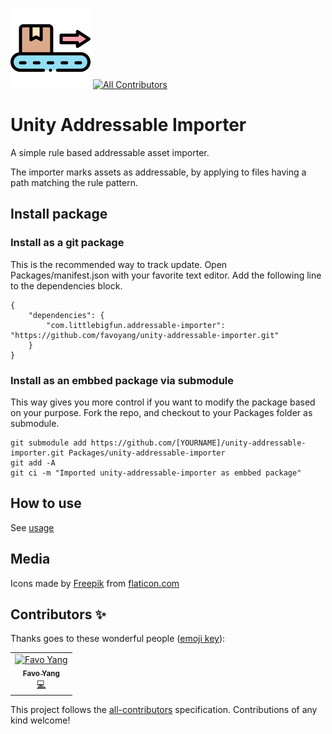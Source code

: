  ![Icon](Media/icon-128.png)
[![All Contributors](https://img.shields.io/badge/all_contributors-1-orange.svg?style=flat-square)](#contributors)

# Unity Addressable Importer
A simple rule based addressable asset importer.

The importer marks assets as addressable, by applying to files having a path matching the rule pattern.

## Install package

### Install as a git package

This is the recommended way to track update. Open Packages/manifest.json with your favorite text editor. Add the following line to the dependencies block.

    {
        "dependencies": {
            "com.littlebigfun.addressable-importer": "https://github.com/favoyang/unity-addressable-importer.git"
        }
    }

### Install as an embbed package via submodule

This way gives you more control if you want to modify the package based on your purpose. Fork the repo, and checkout to your Packages folder as submodule.

    git submodule add https://github.com/[YOURNAME]/unity-addressable-importer.git Packages/unity-addressable-importer
    git add -A
    git ci -m "Imported unity-addressable-importer as embbed package"

## How to use

See [usage](./Documentation~/AddressableImporter.md)

## Media

Icons made by [Freepik](https://www.flaticon.com/authors/freepik) from [flaticon.com](http://www.flaticon.com)
## Contributors ✨

Thanks goes to these wonderful people ([emoji key](https://allcontributors.org/docs/en/emoji-key)):

<!-- ALL-CONTRIBUTORS-LIST:START - Do not remove or modify this section -->
<!-- prettier-ignore -->
<table>
  <tr>
    <td align="center"><a href="http://littlebigfun.com"><img src="https://avatars2.githubusercontent.com/u/125390?v=4" width="100px;" alt="Favo Yang"/><br /><sub><b>Favo Yang</b></sub></a><br /><a href="https://github.com/favoyang/unity-addressable-importer/commits?author=favoyang" title="Code">💻</a></td>
  </tr>
</table>

<!-- ALL-CONTRIBUTORS-LIST:END -->

This project follows the [all-contributors](https://github.com/all-contributors/all-contributors) specification. Contributions of any kind welcome!
